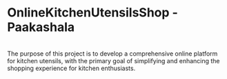 # OnlineKitchenUtensilsShop - Paakashala
<br>
The purpose of this project is to develop a comprehensive online platform for kitchen 
utensils, with the primary goal of simplifying and enhancing the shopping experience 
for kitchen enthusiasts.
